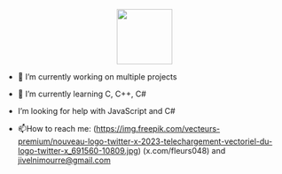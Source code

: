 <div id="header" align="center">
  <img src="https://github.com/images/mona-whisper.gif" width="100"/>
</div>

- :telescope: I’m currently working on multiple projects

- :seedling: I’m currently learning C, C++, C#

- I’m looking for help with JavaScript and C#

- :mailbox:How to reach me: (https://img.freepik.com/vecteurs-premium/nouveau-logo-twitter-x-2023-telechargement-vectoriel-du-logo-twitter-x_691560-10809.jpg) (x.com/fleurs048) and jivelnimourre@gmail.com
